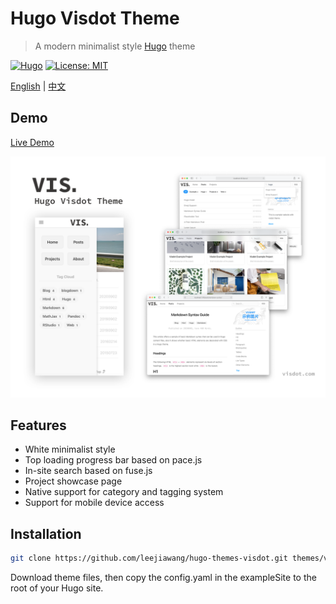 # Hugo Visdot Theme

> A modern minimalist style [Hugo](https://gohugo.io) theme

[![Hugo](https://img.shields.io/badge/hugo-0.78-blue.svg)](https://gohugo.io)
[![License: MIT](https://img.shields.io/badge/License-MIT-blue.svg)](LICENSE)

[English](README.md) | [中文](README_CN.md)

## Demo

[Live Demo](http://demo.visdot.com)

![screenshot](images/screenshot.png)

## Features

- White minimalist style
- Top loading progress bar based on pace.js
- In-site search based on fuse.js
- Project showcase page
- Native support for category and tagging system
- Support for mobile device access

## Installation

```sh
git clone https://github.com/leejiawang/hugo-themes-visdot.git themes/vd
```
Download theme files, then copy the config.yaml in the exampleSite to the root of your Hugo site.

